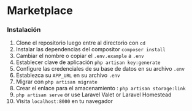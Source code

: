 # Marketplace

### Instalación

1. Clone el repositorio luego entre al directorio con `cd`
1. Instalar las dependencias del compositor `composer install`
1. Cambiar el nombre o copiar el `.env.example` a `.env`
1. Establecer clave de aplicación `php artisan key:generate`
1. Configure las credenciales de su base de datos en su archivo `.env`
1. Establezca su `APP_URL` en su archivo `.env`
1. Migrar con `php artisan migrate`
1. Crear el enlace para el amacenamiento : `php artisan storage:link`
1. `php artisan serve` or use Laravel Valet or Laravel Homestead
1. Visita `localhost:8000` en tu navegador